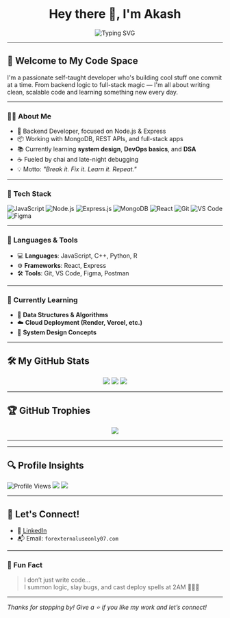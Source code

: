 <h1 align="center">Hey there 👋, I'm Akash</h1>

<p align="center">
  <img src="https://readme-typing-svg.herokuapp.com?font=Fira+Code&size=24&pause=1000&center=true&vCenter=true&width=680&lines=FullStack+Developer+%7C+MERN+Stack;Chai+%E2%98%95+Fueled+Backend+Ninja;Code.+Debug.+Repeat.+%F0%9F%92%BB;Let's+Build+Something+Cool+Together!" alt="Typing SVG" />
</p>

---

## 👋 Welcome to My Code Space

I'm a passionate self-taught developer who's building cool stuff one commit at a time. From backend logic to full-stack magic — I'm all about writing clean, scalable code and learning something new every day.

---

### 👨‍💻 About Me

- 🔧 Backend Developer, focused on Node.js & Express
- 📦 Working with MongoDB, REST APIs, and full-stack apps
- 📚 Currently learning **system design**, **DevOps basics**, and **DSA**
- ☕ Fueled by chai and late-night debugging
- 💡 Motto: *"Break it. Fix it. Learn it. Repeat."*

---

### 🚀 Tech Stack

![JavaScript](https://img.shields.io/badge/-JavaScript-F7DF1E?style=flat&logo=javascript&logoColor=black)
![Node.js](https://img.shields.io/badge/-Node.js-339933?style=flat&logo=node.js&logoColor=white)
![Express.js](https://img.shields.io/badge/-Express.js-000000?style=flat&logo=express)
![MongoDB](https://img.shields.io/badge/-MongoDB-47A248?style=flat&logo=mongodb&logoColor=white)
![React](https://img.shields.io/badge/-React-61DAFB?style=flat&logo=react&logoColor=black)
![Git](https://img.shields.io/badge/-Git-F05032?style=flat&logo=git&logoColor=white)
![VS Code](https://img.shields.io/badge/-VSCode-007ACC?style=flat&logo=visual-studio-code)
![Figma](https://img.shields.io/badge/-Figma-F24E1E?style=flat&logo=figma&logoColor=white)

---

### 🧰 Languages & Tools

- 💻 **Languages**: JavaScript, C++, Python, R  
- ⚙️ **Frameworks**: React, Express  
- 🛠️ **Tools**: Git, VS Code, Figma, Postman  

---

### 🌱 Currently Learning

- 🔁 **Data Structures & Algorithms**  
- ☁️ **Cloud Deployment (Render, Vercel, etc.)**  
- 🧩 **System Design Concepts**

---

## 🛠️ My GitHub Stats

<p align="center">
  <img src="https://github-readme-stats.vercel.app/api?username=Akash-Munda&show_icons=true&theme=tokyonight&hide=issues&count_private=true" />
  <img src="https://github-readme-streak-stats.herokuapp.com?user=Akash-Munda&theme=tokyonight" />
  <img src="https://github-readme-stats.vercel.app/api/top-langs/?username=Akash-Munda&layout=compact&theme=tokyonight" />
</p>

---

## 🏆 GitHub Trophies

<p align="center">
  <img src="https://github-profile-trophy.vercel.app/?username=Akash-Munda&theme=onedark&no-bg=true&no-frame=true" />
</p>

---



---

## 🔍 Profile Insights

<p>
  <img src="https://komarev.com/ghpvc/?username=Akash-Munda&color=blueviolet" alt="Profile Views" />
  <img src="https://img.shields.io/github/followers/Akash-Munda?color=black&style=flat&logo=github&logoColor=white" />
  <img src="https://img.shields.io/github/stars/Akash-Munda/Akash-Munda?color=black&style=flat&logo=github&logoColor=white" />
</p>

---

## 🤝 Let's Connect!

- 💼 [LinkedIn](https://www.linkedin.com/in/akash-kumar-munda-56a12a275)
- 📬 Email: `forexternaluseonly07.com`

---

### 🧠 Fun Fact

> I don’t just write code...  
> I summon logic, slay bugs, and cast deploy spells at 2AM 🧙‍♂️✨

---

_Thanks for stopping by! Give a ⭐ if you like my work and let’s connect!_
